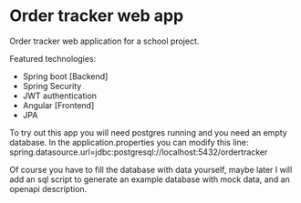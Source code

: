 # Order tracker web app

Order tracker web application for a school project.

Featured technologies:

- Spring boot [Backend]
- Spring Security
- JWT authentication
- Angular [Frontend]
- JPA

To try out this app you will need postgres running and you need an empty database.
In the application.properties you can modify this line: 
spring.datasource.url=jdbc:postgresql://localhost:5432/ordertracker

Of course you have to fill the database with data yourself, maybe later I will add an sql script to generate an example database with mock data, and an openapi description.

